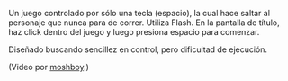 
Un juego controlado por sólo una tecla (espacio), la cual hace saltar al personaje que nunca para de correr. Utiliza Flash. En la pantalla de título, haz click dentro del juego y luego presiona espacio para comenzar.

Diseñado buscando sencillez en control, pero dificultad de ejecución.

(Video por [moshboy](https://twitter.com/moshboy).)
